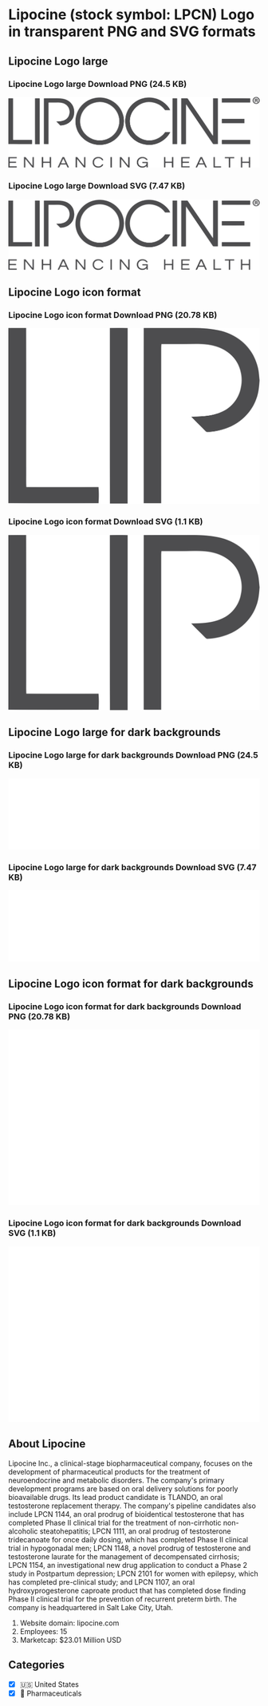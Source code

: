 # Lipocine (stock symbol: LPCN) Logo in transparent PNG and SVG formats

## Lipocine Logo large

### Lipocine Logo large Download PNG (24.5 KB)

![Lipocine Logo large Download PNG (24.5 KB)](/img/orig/LPCN_BIG-aae20535.png)

### Lipocine Logo large Download SVG (7.47 KB)

![Lipocine Logo large Download SVG (7.47 KB)](/img/orig/LPCN_BIG-6d525541.svg)

## Lipocine Logo icon format

### Lipocine Logo icon format Download PNG (20.78 KB)

![Lipocine Logo icon format Download PNG (20.78 KB)](/img/orig/LPCN-25cdd6dc.png)

### Lipocine Logo icon format Download SVG (1.1 KB)

![Lipocine Logo icon format Download SVG (1.1 KB)](/img/orig/LPCN-96887535.svg)

## Lipocine Logo large for dark backgrounds

### Lipocine Logo large for dark backgrounds Download PNG (24.5 KB)

![Lipocine Logo large for dark backgrounds Download PNG (24.5 KB)](/img/orig/LPCN_BIG.D-40d67483.png)

### Lipocine Logo large for dark backgrounds Download SVG (7.47 KB)

![Lipocine Logo large for dark backgrounds Download SVG (7.47 KB)](/img/orig/LPCN_BIG.D-351ded7b.svg)

## Lipocine Logo icon format for dark backgrounds

### Lipocine Logo icon format for dark backgrounds Download PNG (20.78 KB)

![Lipocine Logo icon format for dark backgrounds Download PNG (20.78 KB)](/img/orig/LPCN.D-6e0d91d5.png)

### Lipocine Logo icon format for dark backgrounds Download SVG (1.1 KB)

![Lipocine Logo icon format for dark backgrounds Download SVG (1.1 KB)](/img/orig/LPCN.D-5078c7ba.svg)

## About Lipocine

Lipocine Inc., a clinical-stage biopharmaceutical company, focuses on the development of pharmaceutical products for the treatment of neuroendocrine and metabolic disorders. The company's primary development programs are based on oral delivery solutions for poorly bioavailable drugs. Its lead product candidate is TLANDO, an oral testosterone replacement therapy. The company's pipeline candidates also include LPCN 1144, an oral prodrug of bioidentical testosterone that has completed Phase II clinical trial for the treatment of non-cirrhotic non-alcoholic steatohepatitis; LPCN 1111, an oral prodrug of testosterone tridecanoate for once daily dosing, which has completed Phase II clinical trial in hypogonadal men; LPCN 1148, a novel prodrug of testosterone and testosterone laurate for the management of decompensated cirrhosis; LPCN 1154, an investigational new drug application to conduct a Phase 2 study in Postpartum depression; LPCN 2101 for women with epilepsy, which has completed pre-clinical study; and LPCN 1107, an oral hydroxyprogesterone caproate product that has completed dose finding Phase II clinical trial for the prevention of recurrent preterm birth. The company is headquartered in Salt Lake City, Utah.

1. Website domain: lipocine.com
2. Employees: 15
3. Marketcap: $23.01 Million USD


## Categories
- [x] 🇺🇸 United States
- [x] 💊 Pharmaceuticals
